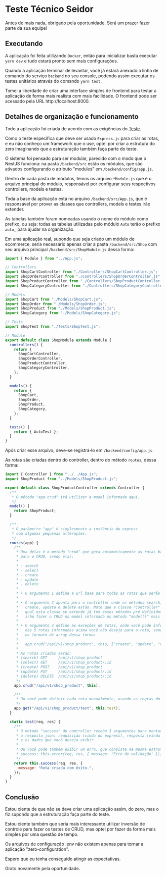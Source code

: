 # Teste Técnico Seidor

Antes de mais nada, obrigado pela oportunidade. Será um prazer fazer parte da sua equipe!

## Executando

A aplicação foi feita utilizando `Docker`, então para inicializar basta executar `yarn dev` e tudo estará pronto sem mais configurações.

Quando a aplicação terminar de levantar, você já estará anexado a linha de comando do serviço `backend` no seu console, podendo assim executar os testes unitários através do comando `yarn test`.

Tomei a liberdade de criar uma interface simples de frontend para testar a aplicação de forma mais realista com mais facilidade. O frontend pode ser acessado pela URL http://localhost:8000.

## Detalhes de organização e funcionamento

Todo a aplicação foi criada de acordo com as exigências do [Teste](https://github.com/jeff-silva/test-seidor/blob/main/backend-ttp-teste-tecnico-pratico.pdf).

Como o teste especifica que deve ser usado `Express.js` para criar as rotas, e eu não conheço um framework que o use, optei por criar a estrutura do zero imaginando que a estruturação também faça parte do teste.

O sistema foi pensado para ser modular, parecido com o modo que o NestJS funciona: na pasta `/backend/src` estão os módulos, que são ativados configurando o atributo "modules" em `/backend/config/app.js`.

Dentro de cada pasta de módulos, temos os arquivo `*Module.js` que é o arquivo principal do módulo, responsável por configurar seus respectivos controllers, models e testes.

Toda a base da aplicação está no arquivo `/backend/src/App.js`, que é responsável por prover as classes que controllers, models e testes irão extender.

As tabelas também foram nomeadas usando o nome do módulo como prefixo, ou seja: todas as tabelas utilizadas pelo módulo `Auto` terão o prefixo `auto_` para ajudar na organização.

Em uma aplicação real, supondo que seja criado um módulo de ecommerce, seria necessário apenas criar a pasta `/backend/src/Shop` com seu arquivo principal `/backend/src/ShopModule.js` dessa forma:

```javascript
import { Module } from "../App.js";

// Controllers
import ShopCartController from "./Controllers/ShopCartController.js";
import ShopOrderController from "./Controllers/ShopOrderController.js";
import ShopProductController from "./Controllers/ShopProductController.js";
import ShopCategoryController from "./Controllers/ShopCategoryController.js";

// Models
import ShopCart from "./Models/ShopCart.js";
import ShopOrder from "./Models/ShopOrder.js";
import ShopProduct from "./Models/ShopProduct.js";
import ShopCategory from "./Models/ShopCategory.js";

// Tests
import ShopTest from "./Tests/ShopTest.js";

// Module
export default class ShopModule extends Module {
  controllers() {
    return {
      ShopCartController,
      ShopOrderController,
      ShopProductController,
      ShopCategoryController,
    };
  }

  models() {
    return {
      ShopCart,
      ShopOrder,
      ShopProduct,
      ShopCategory,
    };
  }

  tests() {
    return { AutoTest };
  }
}
```

Após criar esse arquivo, deve-se registrá-lo em `/backend/config/app.js`.

As rotas são criadas dentro do controller, dentro do método `routes`, dessa forma:

```javascript
import { Controller } from "../../App.js";
import ShopProduct from "../Models/ShopProduct.js";

export default class ShopProductController extends Controller {
  /**
   * O método "app.crud" irá utilizar a model informada aqui.
   */
  model() {
    return ShopProduct;
  }

  /**
   * O parâmetro "app" é simplesmente a instância do express
   * com algumas pequenas alterações.
   */
  routes(app) {
    /**
     * Uma delas é o metodo "crud" que gera automaticamente as rotas básicas
     * para o CRUD, sendo elas:
     *
     * - search
     * - select
     * - create
     * - update
     * - delete
     *
     * • O argumento 1 define a url base para todas as rotas que serão criadas.
     *
     * • O argumento 2 aponta para o controller onde os métodos search, select,
     *   create, update e delete estão. Note que a classe "Controller" ao
     *   qual esta classe se extende já tem esses métodos pré definidos, eles
     *   irão fazer o CRUD na model informada no método "model()" mais acima.
     *
     * • O argumento 3 define as exceções de rotas, onde você pode informar quais
     *   das 5 rotas informadas acima você não deseja para a rota, sendo passadas
     *   no formato de array dessa forma:
     *
     *   app.crud("/api/v1/shop_product", this, ["create", "update", "delete"]);
     *
     * As rotas criadas serão:
     * (search) GET     /api/v1/shop_product
     * (select) GET     /api/v1/shop_product/:id
     * (create) POST    /api/v1/shop_product
     * (update) PUT     /api/v1/shop_product/:id
     * (delete) DELETE  /api/v1/shop_product/:id
     */
    app.crud("/api/v1/shop_product", this);

    /**
     * Ou você pode definir cada rota manualmente, usando as regras do express
     */
    app.get("/api/v1/shop_product/test", this.test);
  }

  static test(req, res) {
    /**
     * O método "success" do controller recebe 3 argumentos para montar
     * a resposta json: requisição (vinda do express), resposta (vinda do express)
     * e os dados que você deseja exibir.
     *
     * Ou você pode também exibir um erro, que consiste na mesma estrutura do método
     * success: this.error(req, res, { message: 'Erro de validação' });
     */
    return this.success(req, res, {
      message: "Rota criada com êxito.",
    });
  }
}
```

## Conclusão

Estou ciente de que não se deve criar uma aplicação assim, do zero, mas o fiz supondo que a estruturação faça parte do teste.

Estou ciente também que seria mais interessante utilizar inversão de controle para fazer os testes de CRUD, mas optei por fazer da forma mais simples por uma questão de tempo.

Os arquivos de configuração .env não existem apenas para tornar a aplicação "zero-configuration".

Espero que eu tenha conseguido atingir as expectativas.

Grato novamente pela oportunidade.

